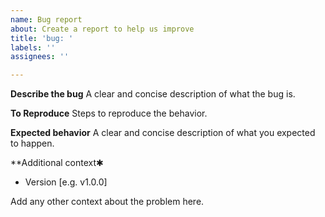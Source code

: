 ```yaml
---
name: Bug report
about: Create a report to help us improve
title: 'bug: '
labels: ''
assignees: ''

---
```


**Describe the bug**
A clear and concise description of what the bug is.

**To Reproduce**
Steps to reproduce the behavior.

**Expected behavior**
A clear and concise description of what you expected to happen.

**Additional context✱
 - Version [e.g. v1.0.0]

Add any other context about the problem here.
